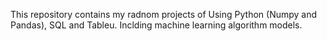 This repository contains my radnom projects of Using Python (Numpy and Pandas), SQL and Tableu. 
Inclding machine learning algorithm models.
